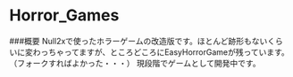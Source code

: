 # Horror_Games

###概要
Null2xで使ったホラーゲームの改造版です。ほとんど跡形もないくらいに変わっちゃってますが、ところどころにEasyHorrorGameが残っています。（フォークすればよかった・・・）
現段階でゲームとして開発中です。
